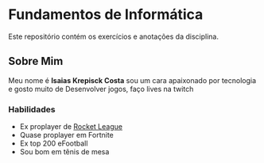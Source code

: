 # Fundamentos de Informática 
Este repositório contém os exercícios e anotações da disciplina.

## Sobre Mim 
Meu nome é **Isaias Krepisck Costa** sou um cara apaixonado por tecnologia e gosto muito de Desenvolver jogos, faço lives na twitch

### Habilidades
- Ex proplayer de [Rocket League](https://pt.wikipedia.org/wiki/Rocket_League)  
- Quase proplayer em Fortnite  
- Ex top 200 eFootball  
- Sou bom em tênis de mesa
